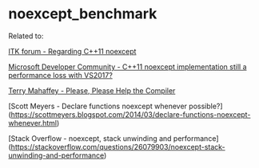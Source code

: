 # noexcept_benchmark

Related to:

[ITK forum - Regarding C++11 noexcept](https://discourse.itk.org/t/regarding-c-11-noexcept/1517)

[Microsoft Developer Community - C++11 noexcept implementation still a performance loss with VS2017?](https://developercommunity.visualstudio.com/content/problem/425370/c11-noexcept-implementation-still-a-performance-lo.html)

[Terry Mahaffey - Please, Please Help the Compiler](https://github.com/TriangleCppDevelopersGroup/TerryMahaffeyCppTalk/blob/master/compiler.pptm)

[Scott Meyers - Declare functions noexcept whenever possible?]
(https://scottmeyers.blogspot.com/2014/03/declare-functions-noexcept-whenever.html)

[Stack Overflow - noexcept, stack unwinding and performance]
(https://stackoverflow.com/questions/26079903/noexcept-stack-unwinding-and-performance)